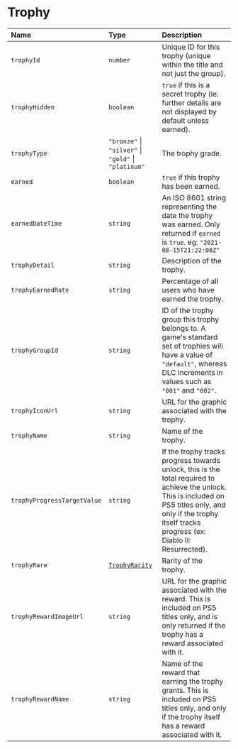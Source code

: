 # Trophy

| Name                        | Type                                                  | Description                                                                                                                                                                                                      |
| :-------------------------- | :---------------------------------------------------- | :--------------------------------------------------------------------------------------------------------------------------------------------------------------------------------------------------------------- |
| `trophyId`                  | `number`                                              | Unique ID for this trophy (unique within the title and not just the group).                                                                                                                                      |
| `trophyHidden`              | `boolean`                                             | `true` if this is a secret trophy (ie. further details are not displayed by default unless earned).                                                                                                              |
| `trophyType`                | `"bronze"` \| `"silver"` \| `"gold"` \| `"platinum"`  | The trophy grade.                                                                                                                                                                                                |
| `earned`                    | `boolean`                                             | `true` if this trophy has been earned.                                                                                                                                                                           |
| `earnedDateTime`            | `string`                                              | An ISO 8601 string representing the date the trophy was earned. Only returned if `earned` is `true`. eg: `"2021-08-15T21:22:08Z"`                                                                                |
| `trophyDetail`              | `string`                                              | Description of the trophy.                                                                                                                                                                                       |
| `trophyEarnedRate`          | `string`                                              | Percentage of all users who have earned the trophy.                                                                                                                                                              |
| `trophyGroupId`             | `string`                                              | ID of the trophy group this trophy belongs to. A game's standard set of trophies will have a value of `"default"`, whereas DLC increments in values such as `"001"` and `"002"`.                                 |
| `trophyIconUrl`             | `string`                                              | URL for the graphic associated with the trophy.                                                                                                                                                                  |
| `trophyName`                | `string`                                              | Name of the trophy.                                                                                                                                                                                              |
| `trophyProgressTargetValue` | `string`                                              | If the trophy tracks progress towards unlock, this is the total required to achieve the unlock. This is included on PS5 titles only, and only if the trophy itself tracks progress (ex: Diablo II: Resurrected). |
| `trophyRare`                | [`TrophyRarity`](/api-docs/data-models/trophy-rarity) | Rarity of the trophy.                                                                                                                                                                                            |
| `trophyRewardImageUrl`      | `string`                                              | URL for the graphic associated with the reward. This is included on PS5 titles only, and is only returned if the trophy has a reward associated with it.                                                         |
| `trophyRewardName`          | `string`                                              | Name of the reward that earning the trophy grants. This is included on PS5 titles only, and only if the trophy itself has a reward associated with it.                                                           |
